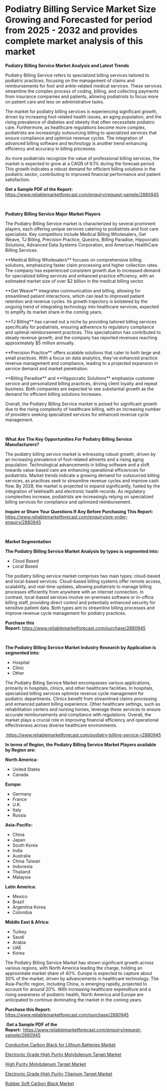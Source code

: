 <p><h1>Podiatry Billing Service Market Size Growing and Forecasted for period from 2025 - 2032 and provides complete market analysis of this market</h1></p><p><strong>Podiatry Billing Service Market Analysis and Latest Trends</strong></p>
<p><p>Podiatry Billing Service refers to specialized billing services tailored to podiatric practices, focusing on the management of claims and reimbursements for foot and ankle-related medical services. These services streamline the complex process of coding, billing, and collecting payments from insurance companies and patients, allowing podiatrists to focus more on patient care and less on administrative tasks.</p><p>The market for podiatry billing services is experiencing significant growth, driven by increasing foot-related health issues, an aging population, and the rising prevalence of diabetes and obesity that often necessitate podiatric care. Furthermore, as healthcare regulations become more complex, podiatrists are increasingly outsourcing billing to specialized services that ensure compliance and optimize revenue cycles. The integration of advanced billing software and technology is another trend enhancing efficiency and accuracy in billing processes.</p><p>As more podiatrists recognize the value of professional billing services, the market is expected to grow at a CAGR of 6.1% during the forecast period. This growth indicates a robust demand for efficient billing solutions in the podiatric sector, contributing to improved financial performance and patient satisfaction.</p></p>
<p><strong>Get a Sample PDF of the Report:&nbsp;</strong> <a href="https://www.reliablemarketforecast.com/enquiry/request-sample/2880945?utm_campaign=1097&utm_medium=2&utm_source=Github&utm_content=ia&utm_term=12032025&utm_id=podiatry-billing-service">https://www.reliablemarketforecast.com/enquiry/request-sample/2880945</a></p>
<p>&nbsp;</p>
<p><strong>Podiatry Billing Service Major Market Players</strong></p>
<p><p>The Podiatry Billing Service market is characterized by several prominent players, each offering unique services catering to podiatrists and foot care specialists. Key competitors include Medical Billing Wholesalers, Get Weave, TJ Billing, Precision Practice, Questns, Billing Paradise, Hippocratic Solutions, Advanced Data Systems Corporation, and American HealthCare Billing Services.</p><p>**Medical Billing Wholesalers** focuses on comprehensive billing solutions, emphasizing faster claim processing and higher collection rates. The company has experienced consistent growth due to increased demand for specialized billing services and enhanced practice efficiency, with an estimated market size of over $2 billion in the medical billing sector.</p><p>**Get Weave** integrates communication and billing, allowing for streamlined patient interactions, which can lead to improved patient retention and revenue cycles. Its growth trajectory is bolstered by the ongoing trend of integrating technology into healthcare services, expected to amplify its market share in the coming years.</p><p>**TJ Billing** has carved out a niche by providing tailored billing services specifically for podiatrists, ensuring adherence to regulatory compliance and optimal reimbursement practices. This specialization has contributed to steady revenue growth, and the company has reported revenues reaching approximately $5 million annually.</p><p>**Precision Practice** offers scalable solutions that cater to both large and small practices. With a focus on data analytics, they've enhanced practice revenue management and compliance, leading to a projected expansion in service demand and market penetration.</p><p>**Billing Paradise** and **Hippocratic Solutions** emphasize customer service and personalized billing practices, driving client loyalty and repeat business. Both companies are expected to see substantial growth as the demand for efficient billing solutions increases.</p><p>Overall, the Podiatry Billing Service market is poised for significant growth due to the rising complexity of healthcare billing, with an increasing number of providers seeking specialized services for enhanced revenue cycle management.</p></p>
<p>&nbsp;</p>
<p><strong>What Are The Key Opportunities For Podiatry Billing Service Manufacturers?</strong></p>
<p><p>The podiatry billing service market is witnessing robust growth, driven by an increasing prevalence of foot-related ailments and a rising aging population. Technological advancements in billing software and a shift towards value-based care are enhancing operational efficiencies for podiatrists. Market trends indicate a growing demand for outsourced billing services, as practices seek to streamline revenue cycles and improve cash flow. By 2028, the market is projected to expand significantly, fueled by the integration of telehealth and electronic health records. As regulatory complexities increase, podiatrists are increasingly relying on specialized billing services for compliance and optimized reimbursement.</p></p>
<p><strong>Inquire or Share Your Questions If Any Before Purchasing This Report:</strong> <a href="https://www.reliablemarketforecast.com/enquiry/pre-order-enquiry/2880945?utm_campaign=1097&utm_medium=2&utm_source=Github&utm_content=ia&utm_term=12032025&utm_id=podiatry-billing-service">https://www.reliablemarketforecast.com/enquiry/pre-order-enquiry/2880945</a></p>
<p>&nbsp;</p>
<p><strong>Market Segmentation</strong></p>
<p><strong>The Podiatry Billing Service Market Analysis by types is segmented into:</strong></p>
<p><ul><li>Cloud Based</li><li>Local Based</li></ul></p>
<p><p>The podiatry billing service market comprises two main types: cloud-based and local-based services. Cloud-based billing systems offer remote access, scalability, and real-time updates, allowing podiatrists to manage billing processes efficiently from anywhere with an internet connection. In contrast, local-based services involve on-premises software or in-office billing staff, providing direct control and potentially enhanced security for sensitive patient data. Both types aim to streamline billing processes and improve revenue cycle management for podiatry practices.</p></p>
<p><strong>Purchase this Report:&nbsp;</strong><a href="https://www.reliablemarketforecast.com/purchase/2880945?utm_campaign=1097&utm_medium=2&utm_source=Github&utm_content=ia&utm_term=12032025&utm_id=podiatry-billing-service">https://www.reliablemarketforecast.com/purchase/2880945</a></p>
<p>&nbsp;</p>
<p><strong>The Podiatry Billing Service Market Industry Research by Application is segmented into:</strong></p>
<p><ul><li>Hospital</li><li>Clinic</li><li>Other</li></ul></p>
<p><p>The Podiatry Billing Service Market encompasses various applications, primarily in hospitals, clinics, and other healthcare facilities. In hospitals, specialized billing services optimize revenue cycle management for podiatric departments. Clinics benefit from streamlined claims processing and enhanced patient billing experience. Other healthcare settings, such as rehabilitation centers and nursing homes, leverage these services to ensure accurate reimbursements and compliance with regulations. Overall, the market plays a crucial role in improving financial efficiency and operational effectiveness across diverse healthcare environments.</p></p>
<p><a href="https://www.reliablemarketforecast.com/podiatry-billing-service-r2880945?utm_campaign=1097&utm_medium=2&utm_source=Github&utm_content=ia&utm_term=12032025&utm_id=podiatry-billing-service">&nbsp;https://www.reliablemarketforecast.com/podiatry-billing-service-r2880945</a></p>
<p><strong>In terms of Region, the Podiatry Billing Service Market Players available by Region are:</strong></p>
<p>
    <p> <strong> North America: </strong>
        <ul>
            <li>United States</li>
            <li>Canada</li>
        </ul>
        </p> 
    <p> <strong> Europe: </strong>
        <ul>
            <li>Germany</li>
            <li>France</li>
            <li>U.K.</li>
            <li>Italy</li>
            <li>Russia</li>
        </ul>
        </p> 
    <p> <strong> Asia-Pacific: </strong>
        <ul>
            <li>China</li>
            <li>Japan</li>
            <li>South Korea</li>
            <li>India</li>
            <li>Australia</li>
            <li>China Taiwan</li>
            <li>Indonesia</li>
            <li>Thailand</li>
            <li>Malaysia</li>
        </ul>
        </p> 
    <p> <strong> Latin America: </strong>
        <ul>
            <li>Mexico</li>
            <li>Brazil</li>
            <li>Argentina Korea</li>
            <li>Colombia</li>
        </ul>
        </p> 
    <p> <strong> Middle East & Africa: </strong>
        <ul>
            <li>Turkey</li>
            <li>Saudi</li>
            <li>Arabia</li>
            <li>UAE</li>
            <li>Korea</li>
        </ul>
    </p>
    </p>
<p><p>The Podiatry Billing Service Market has shown significant growth across various regions, with North America leading the charge, holding an approximate market share of 40%. Europe is expected to capture about 30% of the market, driven by advancements in healthcare technology. The Asia-Pacific region, including China, is emerging rapidly, projected to account for around 20%. With increasing healthcare expenditure and a rising awareness of podiatric health, North America and Europe are anticipated to continue dominating the market in the coming years.</p></p>
<p><strong>Purchase this Report: </strong><a href="https://www.reliablemarketforecast.com/purchase/2880945?utm_campaign=1097&utm_medium=2&utm_source=Github&utm_content=ia&utm_term=12032025&utm_id=podiatry-billing-service">https://www.reliablemarketforecast.com/purchase/2880945</a></p>
<p>&nbsp;<strong>Get a Sample PDF of the Report:&nbsp;&nbsp;</strong><a href="https://www.reliablemarketforecast.com/enquiry/request-sample/2880945?utm_campaign=1097&utm_medium=2&utm_source=Github&utm_content=ia&utm_term=12032025&utm_id=podiatry-billing-service">https://www.reliablemarketforecast.com/enquiry/request-sample/2880945</a></p>
<p><strong></strong></p>
<p><p><a href="https://github.com/biandnikelrs/Market-Research-Report-List-1/blob/main/conductive-carbon-black-for-lithium-batteries-market.md?utm_campaign=1097&utm_medium=2&utm_source=Github&utm_content=ia&utm_term=12032025&utm_id=podiatry-billing-service">Conductive Carbon Black for Lithium Batteries Market</a></p><p><a href="https://github.com/tentandyik/Market-Research-Report-List-1/blob/main/electronic-grade-high-purity-molybdenum-target-market.md?utm_campaign=1097&utm_medium=2&utm_source=Github&utm_content=ia&utm_term=12032025&utm_id=podiatry-billing-service">Electronic Grade High Purity Molybdenum Target Market</a></p><p><a href="https://github.com/myongfranzcs/Market-Research-Report-List-1/blob/main/high-purity-molybdenum-target-market.md?utm_campaign=1097&utm_medium=2&utm_source=Github&utm_content=ia&utm_term=12032025&utm_id=podiatry-billing-service">High Purity Molybdenum Target Market</a></p><p><a href="https://github.com/mismannely/Market-Research-Report-List-1/blob/main/electronic-grade-high-purity-titanium-target-market.md?utm_campaign=1097&utm_medium=2&utm_source=Github&utm_content=ia&utm_term=12032025&utm_id=podiatry-billing-service">Electronic Grade High Purity Titanium Target Market</a></p><p><a href="https://github.com/lonanweaseh4/Market-Research-Report-List-1/blob/main/rubber-soft-carbon-black-market.md?utm_campaign=1097&utm_medium=2&utm_source=Github&utm_content=ia&utm_term=12032025&utm_id=podiatry-billing-service">Rubber Soft Carbon Black Market</a></p></p>